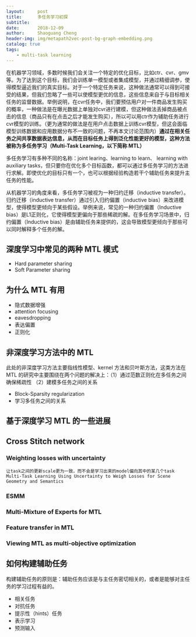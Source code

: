 ```yaml
---
layout:     post
title:     	多任务学习初探
subtitle:   
date:       2018-12-09
author:     Shaoguang Cheng
header-img: img/metapath2vec-post-bg-graph-embedding.png
catalog: true
tags:
    - multi-task learning
---
```


在机器学习领域，多数时候我们会关注一个特定的优化目标，比如ctr、cvr、gmv等。为了达到这个目标，我们会训练单一模型或者集成模型，并通过精细调参，使得模型逼近我们的真实目标。对于一个特定任务来说，这种做法通常可以得到可接受的结果，但我们忽略了一些可以使模型更优的信息，这些信息来自于与目标相关任务的监督数据。举例说明，在cvr任务中，我们要预估用户对一件商品发生购买的概率，一种做法是在曝光数据上单独对cvr进行建模，但这种做法丢掉商品被点击的信息（商品只有在点击之后才能发生购买），所以可以用ctr作为辅助任务进行cvr模型的训练。（更为通常的做法是在用户点击数据上训练cvr模型，但这会面临模型训练数据和应用数据分布不一致的问题，不再本文讨论范围内）**通过在相关任务之间共享数据表达信息，从而在目标任务上得到泛化性能更好的模型，这种方法被称为多任务学习（Multi-Task Learning，以下简称 MTL）**


多任务学习有多种不同的名称：joint learing、learning to learn、 learning with auxiliary tasks，但只要你在优化多个目标函数，都可以通过多任务学习的方法进行求解。即使优化的目标只有一个，也可以根据经验构造若干个辅助任务来提升主任务的性能。


从机器学习的角度来看，多任务学习被视为一种归约迁移（inductive transfer）。归约迁移（inductive transfer）通过引入归约偏置（inductive bias）来改进模型，使得模型更倾向于某些假设。举例来说，常见的一种归约偏置（Inductive bias）是L1正则化，它使得模型更偏向于那些稀疏的解。在多任务学习场景中，归约偏置（Inductive bias）是由辅助任务来提供的，这会导致模型更倾向于那些可以同时解释多个任务的解。


## 深度学习中常见的两种 MTL 模式
* Hard parameter sharing
* Soft Parameter sharing

## 为什么 MTL 有用
* 隐式数据增强
* attention focusing
* eavesdropping
* 表达偏置
* 正则化

## 非深度学习方法中的 MTL
此处的非深度学习方法主要指线性模型、kernel 方法和贝叶斯方法，这类方法在 MTL 的研究中主要围绕在两个问题的解决上：（1）通过范数正则化在多任务之间确保稀疏性 （2）建模多任务之间的关系

* Block-Sparsity regularization
* 学习多任务之间的关系


## 基于深度学习 MTL 的一些进展

## Cross Stitch network

### Weighting losses with uncertainty
    让task之间的更新scale更为一致，而不会是学习出来的model偏向其中的某几个task
    Multi-Task Learning Using Uncertainty to Weigh Losses for Scene Geometry and Semantics

### ESMM

### Multi-Mixture of Experts for MTL 

### Feature transfer in MTL 

### Viewing MTL as multi-objective optimization

## 如何构建辅助任务
构建辅助任务的原则是：辅助任务应该是与主任务密切相关的，或者是能够对主任务的学习过程有益的。
* 相关任务
* 对抗任务
* 提示性（hints）任务
* 表示学习
* 预测输入
